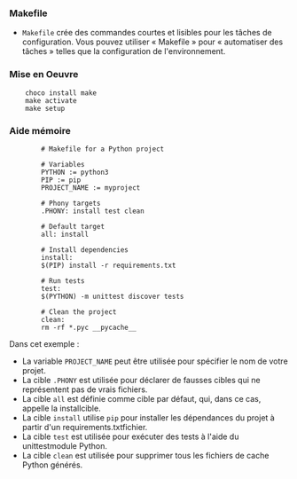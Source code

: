 ### **Makefile**
+ `Makefile` crée des commandes courtes et lisibles pour les tâches de configuration. Vous pouvez utiliser « Makefile » pour « automatiser des tâches » telles que la configuration de l'environnement.


### **Mise en Oeuvre**

        choco install make
        make activate
        make setup


### **Aide mémoire**

            # Makefile for a Python project

            # Variables
            PYTHON := python3
            PIP := pip
            PROJECT_NAME := myproject

            # Phony targets
            .PHONY: install test clean

            # Default target
            all: install

            # Install dependencies
            install:
	        $(PIP) install -r requirements.txt

            # Run tests
            test:
	        $(PYTHON) -m unittest discover tests

            # Clean the project
            clean:
	        rm -rf *.pyc __pycache__

Dans cet exemple :

+ La variable `PROJECT_NAME` peut être utilisée pour spécifier le nom de votre projet.
+ La cible `.PHONY` est utilisée pour déclarer de fausses cibles qui ne représentent pas de vrais fichiers.
+ La cible `all` est définie comme cible par défaut, qui, dans ce cas, appelle la installcible.
+ La cible `install` utilise `pip` pour installer les dépendances du projet à partir d'un requirements.txtfichier.
+ La cible `test` est utilisée pour exécuter des tests à l'aide du unittestmodule Python.
+ La cible `clean` est utilisée pour supprimer tous les fichiers de cache Python générés.


